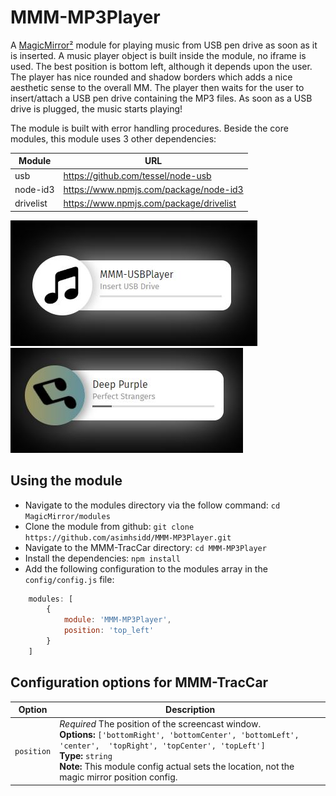 # MMM-MP3Player
A [MagicMirror²](https://github.com/MichMich/MagicMirror/) module for playing music from USB pen drive as soon as it is inserted. A music player object is built inside the module, no iframe is used. The best position is bottom left, although it depends upon the user. The player has nice rounded and shadow borders which adds a nice aesthetic sense to the overall MM. The player then waits for the user to insert/attach a USB pen drive containing the MP3 files. As soon as a USB drive is plugged, the music starts playing!

The module is built with error handling procedures. Beside the core modules, this module uses 3 other dependencies:

| Module     | URL    |
| -----------|-------------------------------------------|
| usb  | https://github.com/tessel/node-usb   |
| node-id3 | https://www.npmjs.com/package/node-id3 |
| drivelist | https://www.npmjs.com/package/drivelist |

![picture](Capture1.JPG) <br>
![picture](Capture2.JPG)

## Using the module

* Navigate to the modules directory via the follow command: `cd MagicMirror/modules`
* Clone the module from github: `git clone https://github.com/asimhsidd/MMM-MP3Player.git`
* Navigate to the MMM-TracCar directory: `cd MMM-MP3Player`
* Install the dependencies: `npm install`
* Add the following configuration to the modules array in the `config/config.js` file:
```js
    modules: [
        {
			module: 'MMM-MP3Player',
			position: 'top_left'
        }
    ]
```

## Configuration options for MMM-TracCar

| Option    	| Description
|---------------|-----------
| `position`	| *Required* The position of the screencast window. <br>**Options:** `['bottomRight', 'bottomCenter', 'bottomLeft', 'center',  'topRight', 'topCenter', 'topLeft']` <br>**Type:** `string` <br>**Note:** This module config actual sets the location, not the magic mirror position config.

